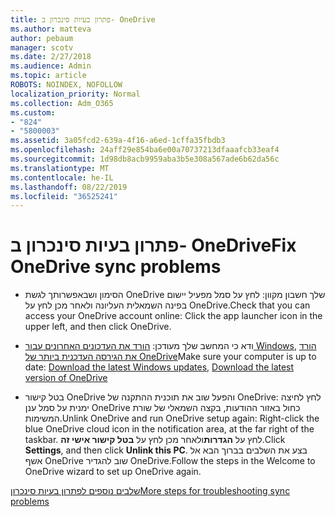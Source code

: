 ```yaml
---
title: פתרון בעיות סינכרון ב- OneDrive
ms.author: matteva
author: pebaum
manager: scotv
ms.date: 2/27/2018
ms.audience: Admin
ms.topic: article
ROBOTS: NOINDEX, NOFOLLOW
localization_priority: Normal
ms.collection: Adm_O365
ms.custom:
- "824"
- "5800003"
ms.assetid: 3a05fcd2-639a-4f16-a6ed-1cffa35fbdb3
ms.openlocfilehash: 24aff29e854ba6e00a70737213dfaaafcb33eaf4
ms.sourcegitcommit: 1d98db8acb9959aba3b5e308a567ade6b62da56c
ms.translationtype: MT
ms.contentlocale: he-IL
ms.lasthandoff: 08/22/2019
ms.locfileid: "36525241"
---
```

# <a name="fix-onedrive-sync-problems"></a><span data-ttu-id="7d33b-102">פתרון בעיות סינכרון ב- OneDrive</span><span class="sxs-lookup"><span data-stu-id="7d33b-102">Fix OneDrive sync problems</span></span>

- <span data-ttu-id="7d33b-103">הסימון ושבאפשרותך לגשת OneDrive שלך חשבון מקוון: לחץ על סמל מפעיל יישום בפינה השמאלית העליונה ולאחר מכן לחץ על OneDrive.</span><span class="sxs-lookup"><span data-stu-id="7d33b-103">Check that you can access your OneDrive account online: Click the app launcher icon in the upper left, and then click OneDrive.</span></span>
    
- <span data-ttu-id="7d33b-104">ודא כי המחשב שלך מעודכן: [הורד את העדכונים האחרונים עבור Windows](http://go.microsoft.com/fwlink/p/?LinkId=825773), [הורד את הגירסה העדכנית ביותר של OneDrive](https://go.microsoft.com/fwlink/p/?linkid=844652)</span><span class="sxs-lookup"><span data-stu-id="7d33b-104">Make sure your computer is up to date: [Download the latest Windows updates](http://go.microsoft.com/fwlink/p/?LinkId=825773), [Download the latest version of OneDrive](https://go.microsoft.com/fwlink/p/?linkid=844652)</span></span>
    
- <span data-ttu-id="7d33b-105">בטל קישור OneDrive והפעל שוב את תוכנית ההתקנה של OneDrive: לחץ לחיצה ימנית על סמל ענן OneDrive כחול באזור ההודעות, בקצה השמאלי של שורת המשימות.</span><span class="sxs-lookup"><span data-stu-id="7d33b-105">Unlink OneDrive and run OneDrive setup again: Right-click the blue OneDrive cloud icon in the notification area, at the far right of the taskbar.</span></span> <span data-ttu-id="7d33b-106">לחץ על **הגדרות**ולאחר מכן לחץ על **בטל קישור אישי זה**.</span><span class="sxs-lookup"><span data-stu-id="7d33b-106">Click **Settings**, and then click **Unlink this PC**.</span></span> <span data-ttu-id="7d33b-107">בצע את השלבים בברוך הבא אל אשף OneDrive שוב להגדיר OneDrive.</span><span class="sxs-lookup"><span data-stu-id="7d33b-107">Follow the steps in the Welcome to OneDrive wizard to set up OneDrive again.</span></span>
    
[<span data-ttu-id="7d33b-108">שלבים נוספים לפתרון בעיות סינכרון</span><span class="sxs-lookup"><span data-stu-id="7d33b-108">More steps for troubleshooting sync problems</span></span>](https://support.office.com/article/fix-onedrive-for-business-sync-problems-207e983e-146d-404c-a994-672ef29e1f90?ui=en-US&rs=en-US&ad=US)
  

